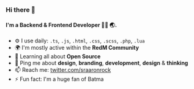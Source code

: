 ### Hi there 👋

#### I'm a Backend & Frontend Developer 👨‍💻 🌏.

- ⚙️ I use daily: `.ts`, `.js`, `.html`, `.css`, `.scss`, `.php`, `.lua`
- 🌍 I'm mostly active within the **RedM Community**
- 🌱 Learning all about **Open Source**
- 💬 Ping me about **design**, **branding**, **development**, **design** & **thinking**
- 📫 Reach me: [twitter.com/sraaronrock](https://twitter.com/sraaronrock)
- ⚡️ Fun fact: I'm a huge fan of Batma
